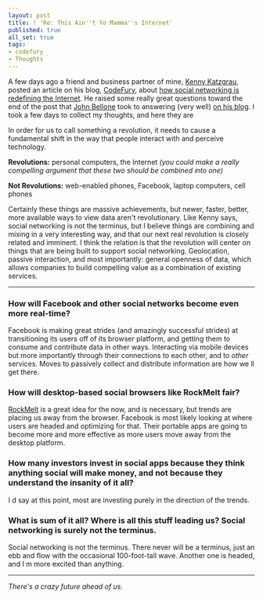 ```yaml
---
layout: post
title: ! 'Re: This Ain''t Yo Mamma''s Internet'
published: true
all_set: true
tags:
- codefury
- Thoughts
---
```


A few days ago a friend and business partner of mine, <a href="http://twitter.com/_kennyk_">Kenny Katzgrau</a>, posted an article on his blog, <a href="http://codefury.net/">CodeFury</a>, about <a href="http://codefury.net/2010/11/social-networking-mang-its-like-the-internet-all-over-again/">how social networking is redefining the Internet</a>. He raised some really great questions toward the end of the post that <a href="http://twitter.com/johnbellone">John Bellone</a> took to answering (very well) <a href="http://thoughtlessbanter.com/2010/11/12/this-aint-yo-mammas-internet/">on his blog</a>. I took a few days to collect my thoughts, and here they are

In order for us to call something a revolution, it needs to cause a fundamental shift in the way that people interact with and perceive technology.

<strong>Revolutions:</strong> personal computers, the Internet <em>(you could make a really compelling argument that these two should be combined into one)</em>

<strong>Not Revolutions:</strong> web-enabled phones, Facebook, laptop computers, cell phones

Certainly these things are massive achievements, but newer, faster, better, more available ways to view data aren't revolutionary. Like Kenny says, social networking is not the terminus, but I believe things are combining and mixing in a very interesting way, and that our next real revolution is closely related and imminent. I think the relation is that the revolution will center on things that are being built to support social networking. Geolocation, passive interaction, and most importantly: general openness of data, which allows companies to build compelling value as a combination of existing services.

---

### How will Facebook and other social networks become even more real-time?

Facebook is making great strides (and amazingly successful strides) at transitioning its users off of its browser platform, and getting them to consume and contribute data in other ways. Interacting via mobile devices   but more importantly   through their connections to each other, and to <em>other</em> services. Moves to passively collect and distribute information are how we ll get there.

### How will desktop-based social browsers like RockMelt fair?
<a href="http://www.rockmelt.com/">RockMelt</a> is a great idea for the now, and is necessary, but trends are placing us away from the browser. Facebook is most likely looking at where users are headed and optimizing for that. Their portable apps are going to become more and more effective as more users move away from the desktop platform.

### How many investors invest in social apps because they think anything social will make money, and not because they understand the insanity of it all?
I d say at this point, most are investing purely in the direction of the trends.

### What is sum of it all? Where is all this stuff leading us? Social networking is surely not the terminus.
Social networking is not the terminus. There never will be a terminus, just an ebb and flow with the occasional 100-foot-tall wave. Another one is headed, and I m more excited than anything.

---

<em>There's a crazy future ahead of us.</em>
